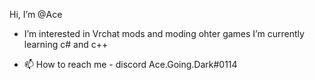  Hi, I’m @Ace
- I’m interested in Vrchat mods and moding ohter games 
 I’m currently learning c# and c++ 

- 📫 How to reach me - discord Ace.Going.Dark#0114

<!---
Aceisbest/Aceisbest is a ✨ special ✨ repository because its `README.md` (this file) appears on your GitHub profile.
You can click the Preview link to take a look at your changes.
--->
